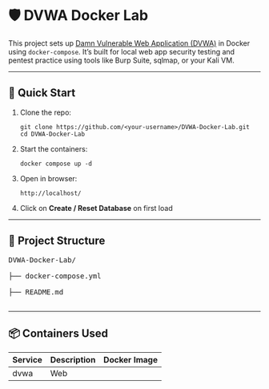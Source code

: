 <h1>🛡️ DVWA Docker Lab</h1>

<p>
This project sets up <a href="https://github.com/digininja/DVWA">Damn Vulnerable Web Application (DVWA)</a> in Docker using <code>docker-compose</code>. It’s built for local web app security testing and pentest practice using tools like Burp Suite, sqlmap, or your Kali VM.
</p>

---

<h2>🚀 Quick Start</h2>

<ol>
  <li>Clone the repo:
    <pre><code>git clone https://github.com/&lt;your-username&gt;/DVWA-Docker-Lab.git
cd DVWA-Docker-Lab</code></pre>
  </li>
  <li>Start the containers:
    <pre><code>docker compose up -d</code></pre>
  </li>
  <li>Open in browser:
    <pre><code>http://localhost/</code></pre>
  </li>
  <li>Click on <strong>Create / Reset Database</strong> on first load</li>
</ol>

---

<h2>📁 Project Structure</h2>

<pre>
DVWA-Docker-Lab/<br/>
├── docker-compose.yml<br/>
├── README.md<br/>
</pre>

---

<h2>📦 Containers Used</h2>

<table>
  <thead>
    <tr>
      <th>Service</th>
      <th>Description</th>
      <th>Docker Image</th>
    </tr>
  </thead>
  <tbody>
    <tr>
      <td>dvwa</td>
      <td>Web
